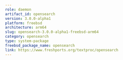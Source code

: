 ```yaml
---
role: daemon
artifact_id: opensearch
version: 3.0.0-alpha1
platform: freebsd
architecture: arm64
slug: opensearch-3.0.0-alpha1-freebsd-arm64
category: opensearch
type: system-package
freebsd_package_name: opensearch
link: https://www.freshports.org/textproc/opensearch
---
```

